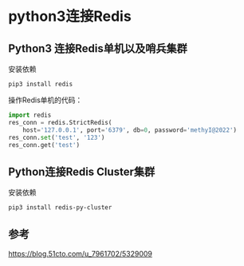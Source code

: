 # python3连接Redis


## Python3 连接Redis单机以及哨兵集群
安装依赖
```shell
pip3 install redis
```

操作Redis单机的代码：
```python
import redis
res_conn = redis.StrictRedis(
    host='127.0.0.1', port='6379', db=0, password='methyI@2022')
res_conn.set('test', '123')
res_conn.get('test')
```

## Python连接Redis Cluster集群
安装依赖
```shell
pip3 install redis-py-cluster
```




## 参考

https://blog.51cto.com/u_7961702/5329009

